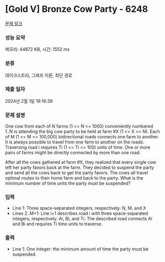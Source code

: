 # [Gold V] Bronze Cow Party - 6248 

[문제 링크](https://www.acmicpc.net/problem/6248) 

### 성능 요약

메모리: 44872 KB, 시간: 1552 ms

### 분류

데이크스트라, 그래프 이론, 최단 경로

### 제출 일자

2024년 2월 1일 19:16:38

### 문제 설명

<p style="user-select: auto !important;">One cow from each of N farms (1 <= N <= 1000) conveniently numbered 1..N is attending the big cow party to be held at farm #X (1 <= X <= N). Each of M (1 <= M <= 100,000) bidirectional roads connects one farm to another. It is always possible to travel from one farm to another on the roads. Traversing road i requires Ti (1 <= Ti <= 100) units of time. One or more pairs of farms might be directly connected by more than one road.</p>

<p style="user-select: auto !important;">After all the cows gathered at farm #X, they realized that every single cow left her party favors back at the farm. They decided to suspend the party and send all the cows back to get the party favors. The cows all travel optimal routes to their home farm and back to the party. What is the minimum number of time units the party must be suspended?</p>

### 입력 

 <ul style="user-select: auto !important;">
	<li style="user-select: auto !important;">Line 1: Three space-separated integers, respectively: N, M, and X</li>
	<li style="user-select: auto !important;">Lines 2..M+1: Line i+1 describes road i with three space-separated integers, respectively: Ai, Bi, and Ti. The described road connects Ai and Bi and requires Ti time units to traverse.</li>
</ul>

<p style="user-select: auto !important;"> </p>

### 출력 

 <ul style="user-select: auto !important;">
	<li style="user-select: auto !important;">Line 1: One integer: the minimum amount of time the party must be suspended.</li>
</ul>

